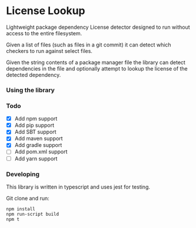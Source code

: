 # License Lookup
Lightweight package dependency License detector designed to run without access to the entire filesystem.

Given a list of files (such as files in a git commit) it can detect which checkers to run against select files. 

Given the string contents of a package manager file the library can detect dependencies in the file and optionally attempt to lookup the license of the detected dependency. 

### Using the library


### Todo
- [x] Add npm support
- [x] Add pip support
- [x] Add SBT support
- [x] Add maven support
- [x] Add gradle support
- [ ] Add pom.xml support
- [ ] Add yarn support

### Developing

This library is written in typescript and uses jest for testing.  

Git clone and run:
```
npm install
npm run-script build
npm t
```






